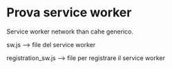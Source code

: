 # Prova service worker
Service worker network than cahe generico.

sw.js --> file del service worker

registration_sw.js --> file per registrare il service worker
